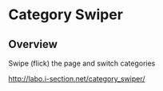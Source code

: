 Category Swiper
====

Overview
----

Swipe (flick) the page and switch categories

<http://labo.i-section.net/category_swiper/>

